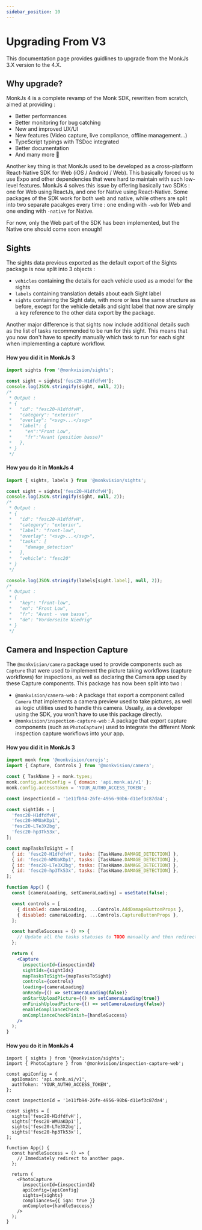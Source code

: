 ```yaml
---
sidebar_position: 10
---
```


# Upgrading From V3
This documentation page provides guidlines to upgrade from the MonkJs 3.X version to the 4.X.

## Why upgrade?
MonkJs 4 is a complete revamp of the Monk SDK, rewritten from scratch, aimed at providing :
- Better performances
- Better monitoring for bug catching
- New and improved UX/UI
- New features (Video capture, live compliance, offline management...)
- TypeScript typings with TSDoc integrated
- Better documentation
- And many more 🚀

Another key thing is that MonkJs used to be developed as a cross-platform React-Native SDK for Web (iOS / Android /
Web). This basically forced us to use Expo and other dependencies that were hard to maintain with such low-level
features. MonkJs 4 solves this issue by offering basically two SDKs : one for Web using ReactJs, and one for Native
using React-Native. Some packages of the SDK work for both web and native, while others are split into two separate
pacakges every time : one ending with `-web` for Web and one ending with `-native` for Native.

For now, only the Web part of the SDK has been implemented, but the Native one should come soon enough!

## Sights
The sights data previous exported as the default export of the Sights package is now split into 3 objects :
- `vehicles` containing the details for each vehicle used as a model for the sights
- `labels` containing translation details about each Sight label
- `sights` containing the Sight data, with more or less the same structure as before, except for the vehicle details and
  sight label that now are simply a key reference to the other data export by the package.

Another major difference is that sights now include additional details such as the list of tasks recommended to be run
for this sight. This means that you now don't have to specify manually which task to run for each sight when
implementing a capture workflow.

#### How you did it in MonkJs 3
```javascript
import sights from '@monkvision/sights';

const sight = sights['fesc20-H1dfdfvH'];
console.log(JSON.stringify(sight, null, 2));
/*
 * Output :
 * {
 *   "id": "fesc20-H1dfdfvH",
 *   "category": "exterior"
 *   "overlay": "<svg>...</svg>"
 *   "label": {
 *     "en":"Front Low",
 *     "fr":"Avant (position basse)"
 *   },
 * }
 */
```

#### How you do it in MonkJs 4
```typescript
import { sights, labels } from '@monkvision/sights';

const sight = sights['fesc20-H1dfdfvH'];
console.log(JSON.stringify(sight, null, 2));
/*
 * Output :
 * {
 *   "id": "fesc20-H1dfdfvH",
 *   "category": "exterior",
 *   "label": "front-low",
 *   "overlay": "<svg>...</svg>",
 *   "tasks": [
 *     "damage_detection"
 *   ],
 *   "vehicle": "fesc20"
 * }
 */

console.log(JSON.stringify(labels[sight.label], null, 2));
/*
 * Output :
 * {
 *   "key": "front-low",
 *   "en": "Front Low",
 *   "fr": "Avant - vue basse",
 *   "de": "Vorderseite Niedrig"
 * }
 */
```

## Camera and Inspection Capture
The `@monkvision/camera` package used to provide components such as `Capture` that were used to implement the picture
taking workflows (capture workflows) for inspections, as well as declaring the Camera app used by these Capture
components. This package has now been split into two :

- `@monkvision/camera-web` : A package that export a component called `Camera` that implements a camera preview used to
  take pictures, as well as logic utilities used to handle this camera. Usually, as a developer using the SDK, you won't
  have to use this package directly.
- `@monkvision/inspection-capture-web` : A package that export capture components (such as `PhotoCapture`) used to
  integrate the different Monk inspection capture workflows into your app.

#### How you did it in MonkJs 3
```jsx
import monk from '@monkvision/corejs';
import { Capture, Controls } from '@monkvision/camera';

const { TaskName } = monk.types;
monk.config.authConfig = { domain: 'api.monk.ai/v1' };
monk.config.accessToken = 'YOUR_AUTH0_ACCESS_TOKEN';

const inspectionId = '1e11fb94-26fe-4956-90b6-d11ef3c87da4';

const sightIds = [
  'fesc20-H1dfdfvH',
  'fesc20-WMUaKDp1',
  'fesc20-LTe3X2bg',
  'fesc20-hp3Tk53x',
];

const mapTasksToSight = [
  { id: 'fesc20-H1dfdfvH', tasks: [TaskName.DAMAGE_DETECTION] },
  { id: 'fesc20-WMUaKDp1', tasks: [TaskName.DAMAGE_DETECTION] },
  { id: 'fesc20-LTe3X2bg', tasks: [TaskName.DAMAGE_DETECTION] },
  { id: 'fesc20-hp3Tk53x', tasks: [TaskName.DAMAGE_DETECTION] },
];

function App() {
  const [cameraLoading, setCameraLoading] = useState(false);

  const controls = [
    { disabled: cameraLoading, ...Controls.AddDamageButtonProps },
    { disabled: cameraLoading, ...Controls.CaptureButtonProps },
  ];

  const handleSuccess = () => {
    // Update all the tasks statuses to TODO manually and then redirect to another page.
  };

  return (
    <Capture
      inspectionId={inspectionId}
      sightIds={sightIds}
      mapTasksToSight={mapTasksToSight}
      controls={controls}
      loading={cameraLoading}
      onReady={() => setCameraLoading(false)}
      onStartUploadPicture={() => setCameraLoading(true)}
      onFinishUploadPicture={() => setCameraLoading(false)}
      enableComplianceCheck
      onComplianceCheckFinish={handleSuccess}
    />
  );
}
```

#### How you do it in MonkJs 4
```tsx
import { sights } from '@monkvision/sights';
import { PhotoCapture } from '@monkvision/inspection-capture-web';

const apiConfig = {
  apiDomain: 'api.monk.ai/v1',
  authToken: 'YOUR_AUTH0_ACCESS_TOKEN',
};

const inspectionId = '1e11fb94-26fe-4956-90b6-d11ef3c87da4';

const sights = [
  sights['fesc20-H1dfdfvH'],
  sights['fesc20-WMUaKDp1'],
  sights['fesc20-LTe3X2bg'],
  sights['fesc20-hp3Tk53x'],
];

function App() {
  const handleSuccess = () => {
    // Immediately redirect to another page.
  };

  return (
    <PhotoCapture
      inspectionId={inspectionId}
      apiConfig={apiConfig}
      sights={sights}
      compliances={{ iqa: true }}
      onComplete={handleSuccess}
    />
  );
}
```
